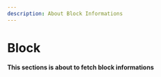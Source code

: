 ```yaml
---
description: About Block Informations
---
```


# Block

**This sections is about to fetch block informations**
